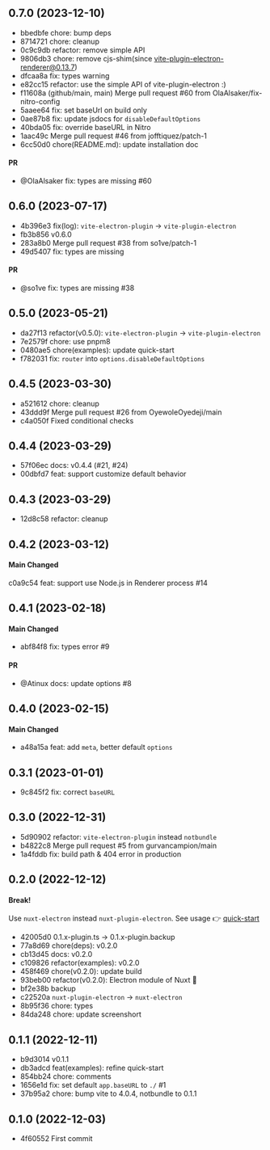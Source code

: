 ## 0.7.0 (2023-12-10)

- bbedbfe chore: bump deps
- 8714721 chore: cleanup
- 0c9c9db refactor: remove simple API
- 9806db3 chore: remove cjs-shim(since vite-plugin-electron-renderer@0.13.7)
- dfcaa8a fix: types warning
- e82cc15 refactor: use the simple API of vite-plugin-electron :)
- f11608a (github/main, main) Merge pull request #60 from OlaAlsaker/fix-nitro-config
- 5aaee64 fix: set baseUrl on build only
- 0ae87b8 fix: update jsdocs for `disableDefaultOptions`
- 40bda05 fix: override baseURL in Nitro
- 1aac49c Merge pull request #46 from jofftiquez/patch-1
- 6cc50d0 chore(README.md): update installation doc

#### PR

- @OlaAlsaker fix: types are missing #60

## 0.6.0 (2023-07-17)

- 4b396e3 fix(log): `vite-electron-plugin` -> `vite-plugin-electron`
- fb3b856 v0.6.0
- 283a8b0 Merge pull request #38 from so1ve/patch-1
- 49d5407 fix: types are missing

#### PR

- @so1ve fix: types are missing #38

## 0.5.0 (2023-05-21)

- da27f13 refactor(v0.5.0): `vite-electron-plugin` -> `vite-plugin-electron`
- 7e2579f chore: use pnpm8
- 0480ae5 chore(examples): update quick-start
- f782031 fix: `router` into `options.disableDefaultOptions`

## 0.4.5 (2023-03-30)

- a521612 chore: cleanup
- 43ddd9f Merge pull request #26 from OyewoleOyedeji/main
- c4a050f Fixed conditional checks

## 0.4.4 (2023-03-29)

- 57f06ec docs: v0.4.4 (#21, #24)
- 00dbfd7 feat: support customize default behavior

## 0.4.3 (2023-03-29)

- 12d8c58 refactor: cleanup

## 0.4.2 (2023-03-12)

#### Main Changed

c0a9c54 feat: support use Node.js in Renderer process #14

## 0.4.1 (2023-02-18)

#### Main Changed

- abf84f8 fix: types error #9

#### PR

- @Atinux docs: update options #8

## 0.4.0 (2023-02-15)

#### Main Changed

- a48a15a feat: add `meta`, better default `options`

## 0.3.1 (2023-01-01)

- 9c845f2 fix: correct `baseURL`

## 0.3.0 (2022-12-31)

- 5d90902 refactor: `vite-electron-plugin` instead  `notbundle`
- b4822c8 Merge pull request #5 from gurvancampion/main
- 1a4fddb fix: build path & 404 error in production

## 0.2.0 (2022-12-12)

#### Break!

Use `nuxt-electron` instead `nuxt-plugin-electron`. See usage 👉 [quick-start](https://github.com/caoxiemeihao/nuxt-electron/tree/main/examples/quick-start)

- 42005d0 0.1.x-plugin.ts -> 0.1.x-plugin.backup
- 77a8d69 chore(deps): v0.2.0
- cb13d45 docs: v0.2.0
- c109826 refactor(examples): v0.2.0
- 458f469 chore(v0.2.0): update build
- 93beb00 refactor(v0.2.0): Electron module of Nuxt 🌱
- bf2e38b backup
- c22520a `nuxt-plugin-electron` -> `nuxt-electron`
- 8b95f36 chore: types
- 84da248 chore: update screenshort

## 0.1.1 (2022-12-11)

- b9d3014 v0.1.1
- db3adcd feat(examples): refine quick-start
- 854bb24 chore: comments
- 1656e1d fix: set default `app.baseURL` to `./` #1
- 37b95a2 chore: bump vite to 4.0.4, notbundle to 0.1.1

## 0.1.0 (2022-12-03)

- 4f60552 First commit
